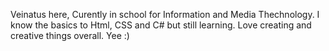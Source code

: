 Veinatus here,
Curently in school for Information and Media Thechnology.
I know the basics to Html, CSS and C# but still learning.
Love creating and creative things overall.
Yee :)

